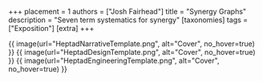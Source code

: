 +++
placement = 1
authors = ["Josh Fairhead"]
title = "Synergy Graphs"
description = "Seven term systematics for synergy"
[taxonomies]
tags = ["Exposition"]
[extra]
+++

{{ image(url="HeptadNarrativeTemplate.png", alt="Cover", no_hover=true) }}
{{ image(url="HeptadDesignTemplate.png", alt="Cover", no_hover=true) }}
{{ image(url="HeptadEngineeringTemplate.png", alt="Cover", no_hover=true) }}

